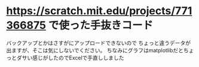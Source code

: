 # https://scratch.mit.edu/projects/771366875 で使った手抜きコード
バックアップとかはさすがにアップロードできないので
ちょっと違うデータが出ますが、そこは気にしないでください。
ちなみにグラフはmatplotlibだとちょっとダサい感じがしたのでExcelで手直ししました
